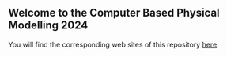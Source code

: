## Welcome to the Computer Based Physical Modelling 2024

You will find the corresponding web sites of this repository  [here](https://fcichos.github.io/CBPM24).
